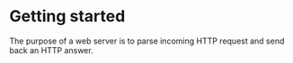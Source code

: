Getting started
===============

The purpose of a web server is to parse incoming HTTP request and send back an HTTP answer.

